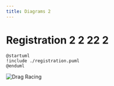 ```yaml
---
title: Diagrams 2
---
```


# Registration 2 2 22 2

```plantuml
@startuml
!include ./registration.puml
@enduml
```

![Drag Racing](Dragster.jpg)

